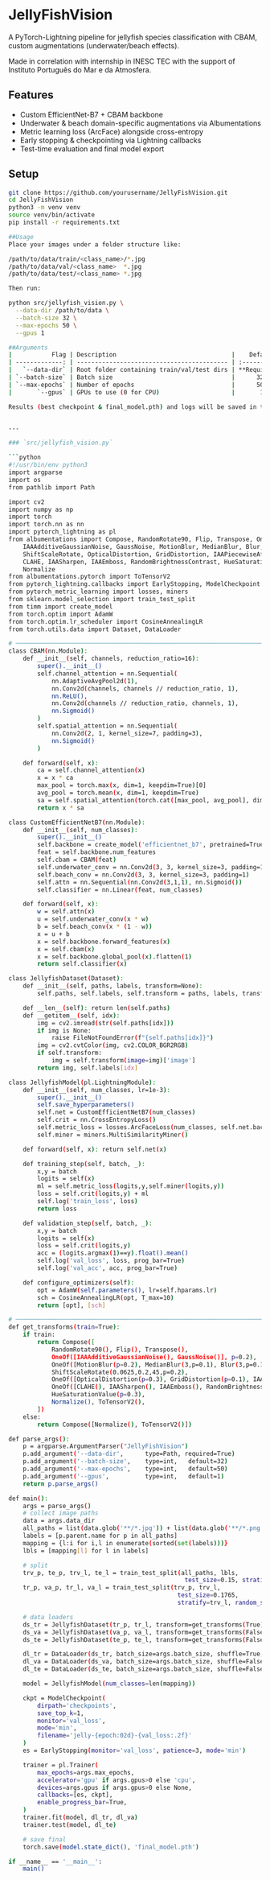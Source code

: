 # JellyFishVision

A PyTorch-Lightning pipeline for jellyfish species classification with CBAM, custom augmentations (underwater/beach effects). 

Made in correlation with internship in INESC TEC with the support of Instituto Português do Mar e da Atmosfera.

## Features

- Custom EfficientNet-B7 + CBAM backbone  
- Underwater & beach domain-specific augmentations via Albumentations  
- Metric learning loss (ArcFace) alongside cross-entropy  
- Early stopping & checkpointing via Lightning callbacks  
- Test-time evaluation and final model export  

## Setup

```bash
git clone https://github.com/yourusername/JellyFishVision.git
cd JellyFishVision
python3 -m venv venv
source venv/bin/activate
pip install -r requirements.txt

##Usage
Place your images under a folder structure like:

/path/to/data/train/<class_name>/*.jpg
/path/to/data/val/<class_name>  *.jpg
/path/to/data/test/<class_name> *.jpg

Then run:

python src/jellyfish_vision.py \
  --data-dir /path/to/data \
  --batch-size 32 \
  --max-epochs 50 \
  --gpus 1

##Arguments
|           Flag | Description                                |    Default   |
| -------------: | ------------------------------------------ | :----------: |
|   `--data-dir` | Root folder containing train/val/test dirs | **Required** |
| `--batch-size` | Batch size                                 |      32      |
| `--max-epochs` | Number of epochs                           |      50      |
|       `--gpus` | GPUs to use (0 for CPU)                    |       1      |

Results (best checkpoint & final_model.pth) and logs will be saved in the project root.


---

### `src/jellyfish_vision.py`

```python
#!/usr/bin/env python3
import argparse
import os
from pathlib import Path

import cv2
import numpy as np
import torch
import torch.nn as nn
import pytorch_lightning as pl
from albumentations import Compose, RandomRotate90, Flip, Transpose, OneOf, \
    IAAAdditiveGaussianNoise, GaussNoise, MotionBlur, MedianBlur, Blur, \
    ShiftScaleRotate, OpticalDistortion, GridDistortion, IAAPiecewiseAffine, \
    CLAHE, IAASharpen, IAAEmboss, RandomBrightnessContrast, HueSaturationValue, \
    Normalize
from albumentations.pytorch import ToTensorV2
from pytorch_lightning.callbacks import EarlyStopping, ModelCheckpoint
from pytorch_metric_learning import losses, miners
from sklearn.model_selection import train_test_split
from timm import create_model
from torch.optim import AdamW
from torch.optim.lr_scheduler import CosineAnnealingLR
from torch.utils.data import Dataset, DataLoader

# ──────────────────────────────────────────────────────────────────────────────
class CBAM(nn.Module):
    def __init__(self, channels, reduction_ratio=16):
        super().__init__()
        self.channel_attention = nn.Sequential(
            nn.AdaptiveAvgPool2d(1),
            nn.Conv2d(channels, channels // reduction_ratio, 1),
            nn.ReLU(),
            nn.Conv2d(channels // reduction_ratio, channels, 1),
            nn.Sigmoid()
        )
        self.spatial_attention = nn.Sequential(
            nn.Conv2d(2, 1, kernel_size=7, padding=3),
            nn.Sigmoid()
        )

    def forward(self, x):
        ca = self.channel_attention(x)
        x = x * ca
        max_pool = torch.max(x, dim=1, keepdim=True)[0]
        avg_pool = torch.mean(x, dim=1, keepdim=True)
        sa = self.spatial_attention(torch.cat([max_pool, avg_pool], dim=1))
        return x * sa

class CustomEfficientNetB7(nn.Module):
    def __init__(self, num_classes):
        super().__init__()
        self.backbone = create_model('efficientnet_b7', pretrained=True, num_classes=0)
        feat = self.backbone.num_features
        self.cbam = CBAM(feat)
        self.underwater_conv = nn.Conv2d(3, 3, kernel_size=3, padding=1)
        self.beach_conv = nn.Conv2d(3, 3, kernel_size=3, padding=1)
        self.attn = nn.Sequential(nn.Conv2d(3,1,1), nn.Sigmoid())
        self.classifier = nn.Linear(feat, num_classes)

    def forward(self, x):
        w = self.attn(x)
        u = self.underwater_conv(x * w)
        b = self.beach_conv(x * (1 - w))
        x = u + b
        x = self.backbone.forward_features(x)
        x = self.cbam(x)
        x = self.backbone.global_pool(x).flatten(1)
        return self.classifier(x)

class JellyfishDataset(Dataset):
    def __init__(self, paths, labels, transform=None):
        self.paths, self.labels, self.transform = paths, labels, transform

    def __len__(self): return len(self.paths)
    def __getitem__(self, idx):
        img = cv2.imread(str(self.paths[idx]))
        if img is None:
            raise FileNotFoundError(f"{self.paths[idx]}")
        img = cv2.cvtColor(img, cv2.COLOR_BGR2RGB)
        if self.transform:
            img = self.transform(image=img)['image']
        return img, self.labels[idx]

class JellyfishModel(pl.LightningModule):
    def __init__(self, num_classes, lr=1e-3):
        super().__init__()
        self.save_hyperparameters()
        self.net = CustomEfficientNetB7(num_classes)
        self.crit = nn.CrossEntropyLoss()
        self.metric_loss = losses.ArcFaceLoss(num_classes, self.net.backbone.num_features)
        self.miner = miners.MultiSimilarityMiner()

    def forward(self, x): return self.net(x)

    def training_step(self, batch, _):
        x,y = batch
        logits = self(x)
        ml = self.metric_loss(logits,y,self.miner(logits,y))
        loss = self.crit(logits,y) + ml
        self.log('train_loss', loss)
        return loss

    def validation_step(self, batch, _):
        x,y = batch
        logits = self(x)
        loss = self.crit(logits,y)
        acc = (logits.argmax(1)==y).float().mean()
        self.log('val_loss', loss, prog_bar=True)
        self.log('val_acc', acc, prog_bar=True)

    def configure_optimizers(self):
        opt = AdamW(self.parameters(), lr=self.hparams.lr)
        sch = CosineAnnealingLR(opt, T_max=10)
        return [opt], [sch]

# ──────────────────────────────────────────────────────────────────────────────
def get_transforms(train=True):
    if train:
        return Compose([
            RandomRotate90(), Flip(), Transpose(),
            OneOf([IAAAdditiveGaussianNoise(), GaussNoise()], p=0.2),
            OneOf([MotionBlur(p=0.2), MedianBlur(3,p=0.1), Blur(3,p=0.1)], p=0.2),
            ShiftScaleRotate(0.0625,0.2,45,p=0.2),
            OneOf([OpticalDistortion(p=0.3), GridDistortion(p=0.1), IAAPiecewiseAffine(p=0.3)], p=0.2),
            OneOf([CLAHE(), IAASharpen(), IAAEmboss(), RandomBrightnessContrast()], p=0.3),
            HueSaturationValue(p=0.3),
            Normalize(), ToTensorV2(),
        ])
    else:
        return Compose([Normalize(), ToTensorV2()])

def parse_args():
    p = argparse.ArgumentParser("JellyFishVision")
    p.add_argument('--data-dir',      type=Path, required=True)
    p.add_argument('--batch-size',    type=int,   default=32)
    p.add_argument('--max-epochs',    type=int,   default=50)
    p.add_argument('--gpus',          type=int,   default=1)
    return p.parse_args()

def main():
    args = parse_args()
    # collect image paths
    data = args.data_dir
    all_paths = list(data.glob('**/*.jpg')) + list(data.glob('**/*.png'))
    labels = [p.parent.name for p in all_paths]
    mapping = {l:i for i,l in enumerate(sorted(set(labels)))}
    lbls = [mapping[l] for l in labels]

    # split
    trv_p, te_p, trv_l, te_l = train_test_split(all_paths, lbls,
                                                 test_size=0.15, stratify=lbls, random_state=42)
    tr_p, va_p, tr_l, va_l = train_test_split(trv_p, trv_l,
                                               test_size=0.1765,
                                               stratify=trv_l, random_state=42)

    # data loaders
    ds_tr = JellyfishDataset(tr_p, tr_l, transform=get_transforms(True))
    ds_va = JellyfishDataset(va_p, va_l, transform=get_transforms(False))
    ds_te = JellyfishDataset(te_p, te_l, transform=get_transforms(False))

    dl_tr = DataLoader(ds_tr, batch_size=args.batch_size, shuffle=True, num_workers=4)
    dl_va = DataLoader(ds_va, batch_size=args.batch_size, shuffle=False, num_workers=4)
    dl_te = DataLoader(ds_te, batch_size=args.batch_size, shuffle=False, num_workers=4)

    model = JellyfishModel(num_classes=len(mapping))

    ckpt = ModelCheckpoint(
        dirpath='checkpoints',
        save_top_k=1,
        monitor='val_loss',
        mode='min',
        filename='jelly-{epoch:02d}-{val_loss:.2f}'
    )
    es = EarlyStopping(monitor='val_loss', patience=3, mode='min')

    trainer = pl.Trainer(
        max_epochs=args.max_epochs,
        accelerator='gpu' if args.gpus>0 else 'cpu',
        devices=args.gpus if args.gpus>0 else None,
        callbacks=[es, ckpt],
        enable_progress_bar=True,
    )
    trainer.fit(model, dl_tr, dl_va)
    trainer.test(model, dl_te)

    # save final
    torch.save(model.state_dict(), 'final_model.pth')

if __name__ == '__main__':
    main()

